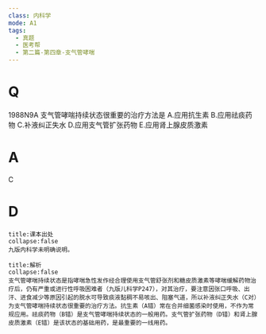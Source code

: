 ```yaml
---
class: 内科学
mode: A1
tags:
  - 真题
  - 医考帮
  - 第二篇-第四章-支气管哮喘
---
```


# Q
1988N9A 支气管哮喘持续状态很重要的治疗方法是
A.应用抗生素
B.应用祛痰药物
C.补液纠正失水
D.应用支气管扩张药物
E.应用肾上腺皮质激素

# A
C
# D
```ad-note
title:课本出处
collapse:false
九版内科学未明确说明。
```

```ad-summary
title:解析
collapse:false
支气管哮喘持续状态是指哮喘急性发作经合理使用支气管舒张剂和糖皮质激素等哮喘缓解药物治疗后，仍有严重或进行性呼吸困难者（九版儿科学P247），对其治疗，要注意因张口呼吸、出汗、进食减少等原因引起的脱水可导致痰液黏稠不易咳出、阻塞气道，所以补液纠正失水（C对）为支气管哮喘持续状态很重要的治疗方法。抗生素（A错）常在合并细菌感染时使用，不作为常规应用。祛痰药物（B错）是支气管哮喘持续状态的一般用药。支气管扩张药物（D错）和肾上腺皮质激素（E错）是该状态的基础用药，是最重要的一线用药。
```

